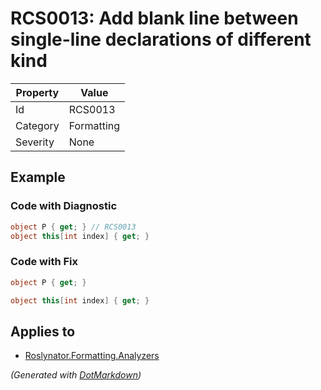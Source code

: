 # RCS0013: Add blank line between single\-line declarations of different kind

| Property | Value      |
| -------- | ---------- |
| Id       | RCS0013    |
| Category | Formatting |
| Severity | None       |

## Example

### Code with Diagnostic

```csharp
object P { get; } // RCS0013
object this[int index] { get; }
```

### Code with Fix

```csharp
object P { get; }

object this[int index] { get; }
```

## Applies to

* [Roslynator.Formatting.Analyzers](https://www.nuget.org/packages/Roslynator.Formatting.Analyzers)


*\(Generated with [DotMarkdown](http://github.com/JosefPihrt/DotMarkdown)\)*